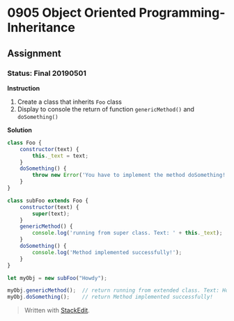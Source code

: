 # 0905 Object Oriented Programming- Inheritance
## Assignment
### Status: Final 20190501

**Instruction**
 1. Create a class that inherits `Foo` class
 2. Display to console the return of function `genericMethod()` and `doSomething()`

**Solution**
```JavaScript
class Foo {
	constructor(text) {
		this._text = text;
	}
	doSomething() { 
		throw new Error('You have to implement the method doSomething!');
	}
}

class subFoo extends Foo {
	constructor(text) {
		super(text);
	}
	genericMethod() { 
		console.log('running from super class. Text: ' + this._text);
	}
	doSomething() { 
		console.log('Method implemented successfully!');
	}
}

let myObj = new subFoo("Howdy");

myObj.genericMethod();	// return running from extended class. Text: Howdy
myObj.doSomething();	// return Method implemented successfully!
```

> Written with [StackEdit](https://stackedit.io/).